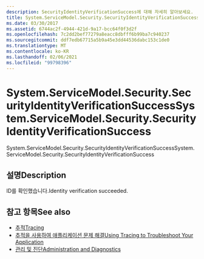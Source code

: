 ```yaml
---
description: SecurityIdentityVerificationSuccess에 대해 자세히 알아보세요.
title: System.ServiceModel.Security.SecurityIdentityVerificationSuccess
ms.date: 03/30/2017
ms.assetid: 6744ac2f-4944-421d-9a17-bcc64f0f3d2f
ms.openlocfilehash: 7c2dd2bef77279a8eacc8dbfff6b99ba7c940237
ms.sourcegitcommit: ddf7edb67715a5b9a45e3dd44536dabc153c1de0
ms.translationtype: MT
ms.contentlocale: ko-KR
ms.lasthandoff: 02/06/2021
ms.locfileid: "99798396"
---
```

# <a name="systemservicemodelsecuritysecurityidentityverificationsuccess"></a><span data-ttu-id="75a64-103">System.ServiceModel.Security.SecurityIdentityVerificationSuccess</span><span class="sxs-lookup"><span data-stu-id="75a64-103">System.ServiceModel.Security.SecurityIdentityVerificationSuccess</span></span>

<span data-ttu-id="75a64-104">System.ServiceModel.Security.SecurityIdentityVerificationSuccess</span><span class="sxs-lookup"><span data-stu-id="75a64-104">System.ServiceModel.Security.SecurityIdentityVerificationSuccess</span></span>  
  
## <a name="description"></a><span data-ttu-id="75a64-105">설명</span><span class="sxs-lookup"><span data-stu-id="75a64-105">Description</span></span>  

 <span data-ttu-id="75a64-106">ID를 확인했습니다.</span><span class="sxs-lookup"><span data-stu-id="75a64-106">Identity verification succeeded.</span></span>  
  
## <a name="see-also"></a><span data-ttu-id="75a64-107">참고 항목</span><span class="sxs-lookup"><span data-stu-id="75a64-107">See also</span></span>

- [<span data-ttu-id="75a64-108">추적</span><span class="sxs-lookup"><span data-stu-id="75a64-108">Tracing</span></span>](index.md)
- [<span data-ttu-id="75a64-109">추적을 사용하여 애플리케이션 문제 해결</span><span class="sxs-lookup"><span data-stu-id="75a64-109">Using Tracing to Troubleshoot Your Application</span></span>](using-tracing-to-troubleshoot-your-application.md)
- [<span data-ttu-id="75a64-110">관리 및 진단</span><span class="sxs-lookup"><span data-stu-id="75a64-110">Administration and Diagnostics</span></span>](../index.md)
